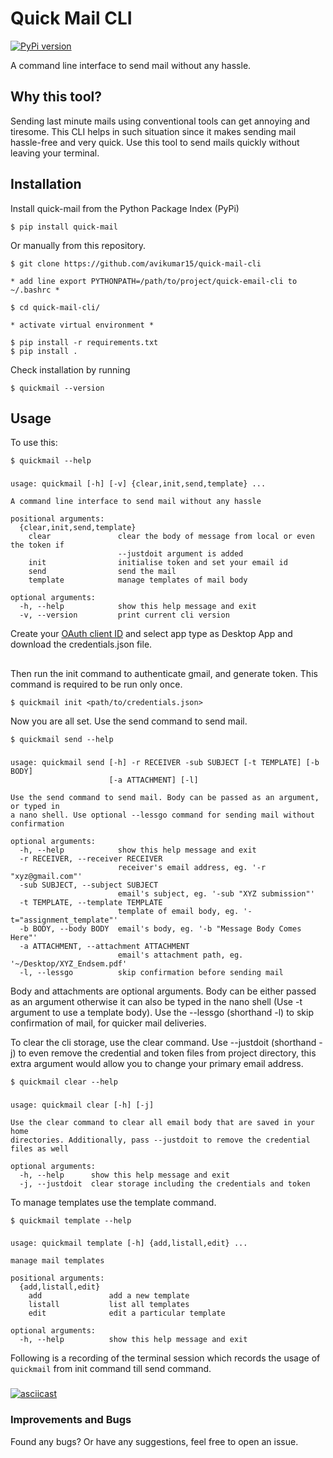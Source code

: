 Quick Mail CLI
=================

[![PyPi version](https://pypip.in/v/quick-mail/badge.png)](https://pypi.org/project/quick-mail/)

A command line interface to send mail without any hassle.

## Why this tool?

Sending last minute mails using conventional tools can get annoying and tiresome. This CLI helps in such situation since it makes sending mail hassle-free and very quick. Use this tool to send mails quickly without leaving your terminal.

## Installation

Install quick-mail from the Python Package Index (PyPi)

    $ pip install quick-mail

Or manually from this repository.

```
$ git clone https://github.com/avikumar15/quick-mail-cli

* add line export PYTHONPATH=/path/to/project/quick-email-cli to ~/.bashrc *

$ cd quick-mail-cli/

* activate virtual environment *

$ pip install -r requirements.txt
$ pip install .
```

Check installation by running


```
$ quickmail --version
```

## Usage


To use this:

	$ quickmail --help

<h3></h3>

```
usage: quickmail [-h] [-v] {clear,init,send,template} ...

A command line interface to send mail without any hassle

positional arguments:
  {clear,init,send,template}
    clear               clear the body of message from local or even the token if
                        --justdoit argument is added
    init                initialise token and set your email id
    send                send the mail
    template            manage templates of mail body

optional arguments:
  -h, --help            show this help message and exit
  -v, --version         print current cli version

```


Create your [OAuth client ID](https://console.developers.google.com/apis/credentials/) and select app type as Desktop App and download the credentials.json file.
<h2></h2>

Then run the init command to authenticate gmail, and generate token. This command is required to be run only once.

```
$ quickmail init <path/to/credentials.json>
```

Now you are all set. Use the send command to send mail.


	$ quickmail send --help

<h3></h3>

```
usage: quickmail send [-h] -r RECEIVER -sub SUBJECT [-t TEMPLATE] [-b BODY]
                      [-a ATTACHMENT] [-l]

Use the send command to send mail. Body can be passed as an argument, or typed in
a nano shell. Use optional --lessgo command for sending mail without confirmation

optional arguments:
  -h, --help            show this help message and exit
  -r RECEIVER, --receiver RECEIVER
                        receiver's email address, eg. '-r "xyz@gmail.com"'
  -sub SUBJECT, --subject SUBJECT
                        email's subject, eg. '-sub "XYZ submission"'
  -t TEMPLATE, --template TEMPLATE
                        template of email body, eg. '-t="assignment_template"'
  -b BODY, --body BODY  email's body, eg. '-b "Message Body Comes Here"'
  -a ATTACHMENT, --attachment ATTACHMENT
                        email's attachment path, eg. '~/Desktop/XYZ_Endsem.pdf'
  -l, --lessgo          skip confirmation before sending mail

```

Body and attachments are optional arguments. Body can be either passed as an argument otherwise it can also be typed in the nano shell (Use -t argument to use a template body). Use the --lessgo (shorthand -l) to skip confirmation of mail, for quicker mail deliveries.

To clear the cli storage, use the clear command. Use --justdoit (shorthand -j) to even remove the credential and token files from project directory, this extra argument would allow you to change your primary email address.


	$ quickmail clear --help

<h3></h3>

```
usage: quickmail clear [-h] [-j]

Use the clear command to clear all email body that are saved in your home
directories. Additionally, pass --justdoit to remove the credential files as well

optional arguments:
  -h, --help      show this help message and exit
  -j, --justdoit  clear storage including the credentials and token

```

To manage templates use the template command.

	$ quickmail template --help
	
<h3></h3>

```
usage: quickmail template [-h] {add,listall,edit} ...

manage mail templates

positional arguments:
  {add,listall,edit}
    add               add a new template
    listall           list all templates
    edit              edit a particular template

optional arguments:
  -h, --help          show this help message and exit

```

Following is a recording of the terminal session which records the usage of `quickmail` from init command till send command. 

<h3></h3>

[![asciicast](https://asciinema.org/a/78mPkSTa0rTK3TXhnkgRDP6RO.svg)](https://asciinema.org/a/78mPkSTa0rTK3TXhnkgRDP6RO)

### Improvements and Bugs

Found any bugs? Or have any suggestions, feel free to open an issue.

